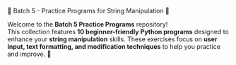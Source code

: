 🚀 Batch 5 - Practice Programs for String Manipulation 🎯

Welcome to the **Batch 5 Practice Programs** repository!  
This collection features **10 beginner-friendly Python programs** designed to enhance your **string manipulation** skills. 
These exercises focus on **user input, text formatting, and modification techniques** to help you practice and improve. 🚀

